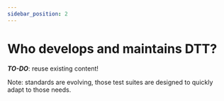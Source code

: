 ```yaml
---
sidebar_position: 2
---
```


# Who develops and maintains DTT?

**_TO-DO_**: reuse existing content!

Note: standards are evolving, those test suites are designed to quickly adapt to those needs.
